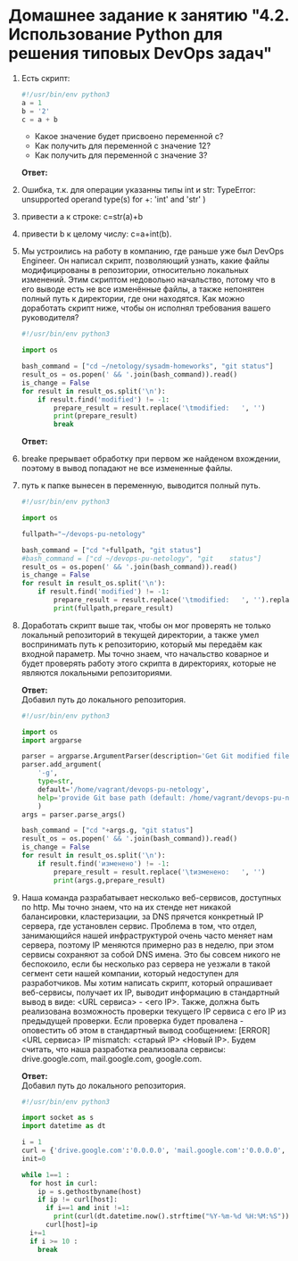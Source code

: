 # Домашнее задание к занятию "4.2. Использование Python для решения типовых DevOps задач"

1. Есть скрипт:
	```python
    #!/usr/bin/env python3
	a = 1
	b = '2'
	c = a + b
	```
	* Какое значение будет присвоено переменной c?
	* Как получить для переменной c значение 12?
	* Как получить для переменной c значение 3?

    **Ответ:**  
1. Ошибка, т.к. для операции указанны типы int и str: TypeError: unsupported operand type(s) for +: 'int' and 'str'
)
2. привести a к строке: c=str(a)+b
3. привести b к целому числу: c=a+int(b).  

1. Мы устроились на работу в компанию, где раньше уже был DevOps Engineer. Он написал скрипт, позволяющий узнать, какие файлы модифицированы в репозитории, относительно локальных изменений. Этим скриптом недовольно начальство, потому что в его выводе есть не все изменённые файлы, а также непонятен полный путь к директории, где они находятся. Как можно доработать скрипт ниже, чтобы он исполнял требования вашего руководителя?

	```python
    #!/usr/bin/env python3

    import os

	bash_command = ["cd ~/netology/sysadm-homeworks", "git status"]
	result_os = os.popen(' && '.join(bash_command)).read()
    is_change = False
	for result in result_os.split('\n'):
        if result.find('modified') != -1:
            prepare_result = result.replace('\tmodified:   ', '')
            print(prepare_result)
            break

	```

    **Ответ:**  
1. breake прерывает обработку при первом же найденом вхождении, поэтому в вывод попадают не все измененные файлы.  
2. путь к папке вынесен в переменную, выводится полный путь.  

	```python
	#!/usr/bin/env python3

    import os

    fullpath="~/devops-pu-netology"

    bash_command = ["cd "+fullpath, "git status"]
    #bash_command = ["cd ~/devops-pu-netology", "git    status"]
    result_os = os.popen(' && '.join(bash_command)).read()
    is_change = False
    for result in result_os.split('\n'):
        if result.find('modified') != -1:
            prepare_result = result.replace('\tmodified:   ', '').replace('#','')
            print(fullpath,prepare_result)

	```

1. Доработать скрипт выше так, чтобы он мог проверять не только локальный репозиторий в текущей директории, а также умел воспринимать путь к репозиторию, который мы передаём как входной параметр. Мы точно знаем, что начальство коварное и будет проверять работу этого скрипта в директориях, которые не являются локальными репозиториями.

    **Ответ:**  
Добавил путь до локального репозитория.  

	```python
	#!/usr/bin/env python3

	import os
	import argparse

	parser = argparse.ArgumentParser(description='Get Git modified files')
	parser.add_argument(
	    '-g',
	    type=str,
	    default='/home/vagrant/devops-pu-netology',
	    help='provide Git base path (default: /home/vagrant/devops-pu-netology)'
	    )
	args = parser.parse_args()

	bash_command = ["cd "+args.g, "git status"]
	result_os = os.popen(' && '.join(bash_command)).read()
	is_change = False
	for result in result_os.split('\n'):
	    if result.find('изменено') != -1:
	        prepare_result = result.replace('\tизменено:   ', '')
	        print(args.g,prepare_result)

	```

1. Наша команда разрабатывает несколько веб-сервисов, доступных по http. Мы точно знаем, что на их стенде нет никакой балансировки, кластеризации, за DNS прячется конкретный IP сервера, где установлен сервис. Проблема в том, что отдел, занимающийся нашей инфраструктурой очень часто меняет нам сервера, поэтому IP меняются примерно раз в неделю, при этом сервисы сохраняют за собой DNS имена. Это бы совсем никого не беспокоило, если бы несколько раз сервера не уезжали в такой сегмент сети нашей компании, который недоступен для разработчиков. Мы хотим написать скрипт, который опрашивает веб-сервисы, получает их IP, выводит информацию в стандартный вывод в виде: <URL сервиса> - <его IP>. Также, должна быть реализована возможность проверки текущего IP сервиса c его IP из предыдущей проверки. Если проверка будет провалена - оповестить об этом в стандартный вывод сообщением: [ERROR] <URL сервиса> IP mismatch: <старый IP> <Новый IP>. Будем считать, что наша разработка реализовала сервисы: drive.google.com, mail.google.com, google.com.

    **Ответ:**  
Добавил путь до локального репозитория.  

	```python
    #!/usr/bin/env python3

    import socket as s
    import datetime as dt

    i = 1
    curl = {'drive.google.com':'0.0.0.0', 'mail.google.com':'0.0.0.0', 'google.com':'0.0.0.0'}
    init=0

    while 1==1 : 
      for host in curl:
        ip = s.gethostbyname(host)
        if ip != curl[host]:
          if i==1 and init !=1:
            print(curl(dt.datetime.now().strftime("%Y-%m-%d %H:%M:%S")) +' [ERROR] ' + curl(host) +' несоответствие IP:       '+curl[host]+' '+ip)
          curl[host]=ip
      i+=1 
      if i >= 10 : 
        break

	```
